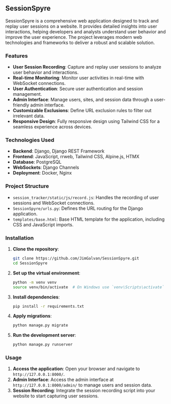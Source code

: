## SessionSpyre

SessionSpyre is a comprehensive web application designed to track and replay user sessions on a website. It provides detailed insights into user interactions, helping developers and analysts understand user behavior and improve the user experience. The project leverages modern web technologies and frameworks to deliver a robust and scalable solution.

### Features

- **User Session Recording**: Capture and replay user sessions to analyze user behavior and interactions.
- **Real-time Monitoring**: Monitor user activities in real-time with WebSocket connections.
- **User Authentication**: Secure user authentication and session management.
- **Admin Interface**: Manage users, sites, and session data through a user-friendly admin interface.
- **Customizable Exclusions**: Define URL exclusion rules to filter out irrelevant data.
- **Responsive Design**: Fully responsive design using Tailwind CSS for a seamless experience across devices.

### Technologies Used

- **Backend**: Django, Django REST Framework
- **Frontend**: JavaScript, rrweb, Tailwind CSS, Alpine.js, HTMX
- **Database**: PostgreSQL
- **WebSockets**: Django Channels
- **Deployment**: Docker, Nginx

### Project Structure

- `session_tracker/static/js/record.js`: Handles the recording of user sessions and WebSocket connections.
- `SessionSpyre/urls.py`: Defines the URL routing for the Django application.
- `templates/base.html`: Base HTML template for the application, including CSS and JavaScript imports.

### Installation

1. **Clone the repository**:
    ```sh
    git clone https://github.com/JimGalvan/SessionSpyre.git
    cd SessionSpyre
    ```

2. **Set up the virtual environment**:
    ```sh
    python -m venv venv
    source venv/bin/activate  # On Windows use `venv\Scripts\activate`
    ```

3. **Install dependencies**:
    ```sh
    pip install -r requirements.txt
    ```

4. **Apply migrations**:
    ```sh
    python manage.py migrate
    ```

5. **Run the development server**:
    ```sh
    python manage.py runserver
    ```

### Usage

1. **Access the application**: Open your browser and navigate to `http://127.0.0.1:8000/`.
2. **Admin Interface**: Access the admin interface at `http://127.0.0.1:8000/admin/` to manage users and session data.
3. **Session Recording**: Integrate the session recording script into your website to start capturing user sessions.
